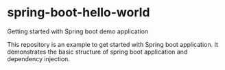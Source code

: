# spring-boot-hello-world
Getting started with Spring boot demo application

This repository is an example to get started with Spring boot application. It demonstrates the basic structure of spring boot application and dependency injection.
